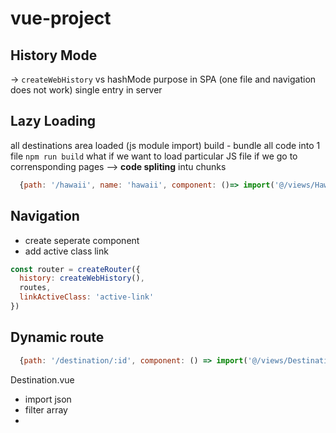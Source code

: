 # vue-project
 
## History Mode 
-> `createWebHistory` vs hashMode 
purpose in SPA (one file and navigation does not work)
single entry in server
 
## Lazy Loading 
all destinations area loaded  (js module import)
build - bundle all code into 1 file 
```npm run build```
what if we want to load particular JS file if we go to corrensponding pages --> **code spliting** intu chunks

```js
  {path: '/hawaii', name: 'hawaii', component: ()=> import('@/views/Hawaii.vue')},
```  
## Navigation
- create seperate component 
- add active class link 
```js
const router = createRouter({
  history: createWebHistory(),
  routes,
  linkActiveClass: 'active-link'
})
```

## Dynamic route
```js
  {path: '/destination/:id', component: () => import('@/views/DestinationShow.vue')},
```
Destination.vue
 - import json 
 - filter array  
 - 